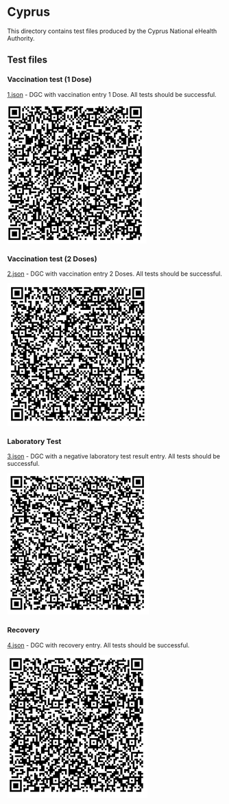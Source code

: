 # Cyprus

This directory contains test files produced by the Cyprus National eHealth Authority.

## Test files

### Vaccination test (1 Dose)

[1.json](2DCode/raw/1.json) - DGC with vaccination entry 1 Dose.
All tests should be successful.

![1](png/1.PNG)

### Vaccination test (2 Doses)

[2.json](2DCode/raw/2.json) - DGC with vaccination entry 2 Doses.
All tests should be successful.

![2](png/2.PNG)


### Laboratory Test

[3.json](2DCode/raw/3.json) - DGC with a negative laboratory test result entry.
All tests should be successful.

![3](png/3.PNG)


### Recovery

[4.json](2DCode/raw/4.json) - DGC with recovery entry.
All tests should be successful.

![4](png/4.PNG)


